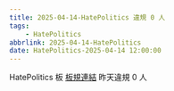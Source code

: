 ```yaml
---
title: 2025-04-14-HatePolitics 違規 0 人
tags:
    - HatePolitics
abbrlink: 2025-04-14-HatePolitics
date: HatePolitics-2025-04-14 12:00:00
---
```

HatePolitics 板 [板規連結](https://www.ptt.cc/bbs/HatePolitics/M.1617115262.A.D60.html)
昨天違規 0 人

